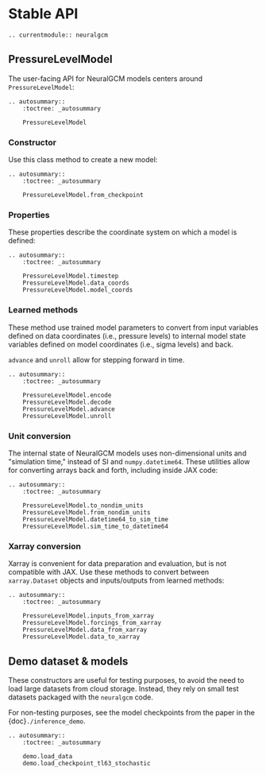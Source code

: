 # Stable API

```{eval-rst}
.. currentmodule:: neuralgcm
```

## PressureLevelModel

The user-facing API for NeuralGCM models centers around `PressureLevelModel`:

```{eval-rst}
.. autosummary::
    :toctree: _autosummary

    PressureLevelModel
```

### Constructor

Use this class method to create a new model:

```{eval-rst}
.. autosummary::
    :toctree: _autosummary

    PressureLevelModel.from_checkpoint
```

### Properties

These properties describe the coordinate system on which a model is defined:

```{eval-rst}
.. autosummary::
    :toctree: _autosummary

    PressureLevelModel.timestep
    PressureLevelModel.data_coords
    PressureLevelModel.model_coords
```

### Learned methods

These method use trained model parameters to convert from input variables
defined on data coordinates (i.e., pressure levels) to internal model state
variables defined on model coordinates (i.e., sigma levels) and back.

`advance` and `unroll` allow for stepping forward in time.

```{eval-rst}
.. autosummary::
    :toctree: _autosummary

    PressureLevelModel.encode
    PressureLevelModel.decode
    PressureLevelModel.advance
    PressureLevelModel.unroll
```

### Unit conversion

The internal state of NeuralGCM models uses non-dimensional units and
"simulation time," instead of SI and `numpy.datetime64`. These utilities allow
for converting arrays back and forth, including inside JAX code:

```{eval-rst}
.. autosummary::
    :toctree: _autosummary

    PressureLevelModel.to_nondim_units
    PressureLevelModel.from_nondim_units
    PressureLevelModel.datetime64_to_sim_time
    PressureLevelModel.sim_time_to_datetime64
```

### Xarray conversion

Xarray is convenient for data preparation and evaluation, but is not compatible
with JAX. Use these methods to convert between `xarray.Dataset` objects and
inputs/outputs from learned methods:

```{eval-rst}
.. autosummary::
    :toctree: _autosummary

    PressureLevelModel.inputs_from_xarray
    PressureLevelModel.forcings_from_xarray
    PressureLevelModel.data_from_xarray
    PressureLevelModel.data_to_xarray
```

## Demo dataset & models

These constructors are useful for testing purposes, to avoid the need to load
large datasets from cloud storage. Instead, they rely on small test datasets
packaged with the `neuralgcm` code.

For non-testing purposes, see the model checkpoints from the paper in the
{doc}`./inference_demo`.

```{eval-rst}
.. autosummary::
    :toctree: _autosummary

    demo.load_data
    demo.load_checkpoint_tl63_stochastic
```
